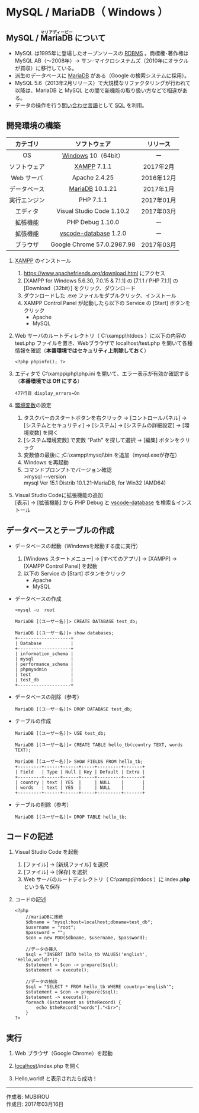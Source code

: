 # MySQL / MariaDB（ Windows ）

## MySQL / <ruby>MariaDB<rt>マリアディービー</rt></ruby> について

* MySQL は1995年に登場したオープンソースの [RDBMS](http://bit.ly/2lunAUm) 。商標権･著作権は MySQL AB（〜2008年）→ サン･マイクロシステムズ（2010年にオラクルが買収）に移行している。
* 派生のデータベースに [MariaDB](https://ja.wikipedia.org/wiki/MariaDB) がある（Google の検索システムに採用）。
* MySQL 5.6（2013年2月リリース）で大規模なリファクタリングが行われて以降は、MariaDB と MySQL との間で新機能の取り扱い方などで相違がある。
*  データの操作を行う[問い合わせ言語](http://bit.ly/2mvUUPR)として [SQL](https://ja.wikipedia.org/wiki/SQL) を利用。

## 開発環境の構築

|カテゴリ|ソフトウェア|リリース|
|:--:|:--:|:--:|
|OS|[Windows](https://ja.wikipedia.org/wiki/Microsoft_Windows) 10（64bit）|ー|
|ソフトウェア|[XAMPP](https://ja.wikipedia.org/wiki/XAMPP) 7.1.1|2017年2月|
|Web サーバ|Apache 2.4.25|2016年12月|
|データベース|[MariaDB](https://ja.wikipedia.org/wiki/MariaDB) 10.1.21|2017年1月|
|実行エンジン|PHP 7.1.1|2017年01月|
|エディタ|Visual Studio Code 1.10.2|2017年03月|
|拡張機能|PHP Debug 1.10.0|ー|
|拡張機能|[vscode-database](http://bit.ly/2mh8nYF) 1.2.0|ー|
|ブラウザ|Google Chrome 57.0.2987.98|2017年03月|

1. [XAMPP](https://ja.wikipedia.org/wiki/XAMPP) のインストール
    1. https://www.apachefriends.org/download.html にアクセス
    1. [XAMPP for Windows 5.6.30, 7.0.15 & 7.1.1] の [7.1.1 / PHP 7.1.1] の [Download（32bit）] をクリック、ダウンロード
    1. ダウンロードした .exe ファイルをダブルクリック、インストール
    1. XAMPP Control Panel が起動したら以下の Service の [Start] ボタンをクリック
        * Apache
        * MySQL

1. Web サーバのルートディレクトリ（ C:\xampp\htdocs ）に以下の内容の test.php ファイルを置き、Webブラウザで localhost/test.php を開いて各種情報を確認（<b>本番環境ではセキュリティ上削除しておく</b>）
    ```
    <?php phpinfo(); ?>
    ```

1. エディタで C:\xampp\php\php.ini を開いて、エラー表示が有効か確認する（<b>本番環境では Off にする</b>）
    ```
    477行目 display_errors=On  
    ```

1. [環境変数](http://bit.ly/2lCIAgK)の設定  
    1. タスクバーのスタートボタンを右クリック → [コントロールパネル] → [システムとセキュリティ] → [システム] → [システムの詳細設定] → [環境変数] を開く
    1. [システム環境変数] で変数 "Path" を探して選択 → [編集] ボタンをクリック
    1. 変数値の最後に ;C:\xampp\mysql\bin を追加（mysql.exeが存在）
    1. Windows を再起動
    1. コマンドプロンプトでバージョン確認  
        \>mysql --version  
        mysql  Ver 15.1 Distrib 10.1.21-MariaDB, for Win32 (AMD64)

1. Visual Studio Codeに拡張機能の追加  
    [表示] → [拡張機能] から PHP Debug と [vscode-database](http://bit.ly/2mh8nYF) を検索＆インストール
    

## データベースとテーブルの作成

* データベースの起動（Windowsを起動する度に実行）
   1. [Windows スタートメニュー] → [すべてのアプリ] → [XAMPP] → [XAMPP Control Panel] を起動
   2. 以下の Service の [Start] ボタンをクリック
        * Apache
        * MySQL


* データベースの作成
    ```
    >mysql -u  root

    MariaDB [(ユーザー名)]> CREATE DATABASE test_db;

    MariaDB [(ユーザー名)]> show databases;
    +--------------------+
    | Database           |
    +--------------------+
    | information_schema |
    | mysql              |
    | performance_schema |
    | phpmyadmin         |
    | test               |
    | test_db            |
    +--------------------+
    ```

* データベースの削除（参考）
    ```
    MariaDB [(ユーザー名)]> DROP DATABASE test_db;
    ```

* テーブルの作成
    ```
    MariaDB [(ユーザー名)]> USE test_db;

    MariaDB [(ユーザー名)]> CREATE TABLE hello_tb(country TEXT, words TEXT);

    MariaDB [(ユーザー名)]> SHOW FIELDS FROM hello_tb;
    +---------+------+------+-----+---------+-------+
    | Field   | Type | Null | Key | Default | Extra |
    +---------+------+------+-----+---------+-------+
    | country | text | YES  |     | NULL    |       |
    | words   | text | YES  |     | NULL    |       |
    +---------+------+------+-----+---------+-------+
    ```

* テーブルの削除（参考）
    ```
    MariaDB [(ユーザー名)]> DROP TABLE hello_tb;
    ```

## コードの記述

1. Visual Studio Code を起動
    1. [ファイル] → [新規ファイル] を選択
    1. [ファイル] → [保存] を選択
    1. Web サーバのルートディレクトリ（ C:\xampp\htdocs ）に index<b>.php</b> という名で保存  

1. コードの記述
    ```
    <?php
        //mariaDBに接続
        $dbname = "mysql:host=localhost;dbname=test_db";
        $username = "root";
        $password = "";
        $con = new PDO($dbname, $username, $password);
        
        //データの挿入
        $sql = "INSERT INTO hello_tb VALUES('english', 'Hello,world!')";
        $statement = $con -> prepare($sql);
        $statement -> execute();

        //データの抽出
        $sql = "SELECT * FROM hello_tb WHERE country='english'";
        $statement = $con -> prepare($sql);
        $statement -> execute();
        foreach ($statement as $theRecord) {
            echo $theRecord["words"]."<br>";
        }
    ?>
    ```

## 実行

1. Web ブラウザ（Google Chrome）を起動

1. [localhost](https://ja.wikipedia.org/wiki/Localhost)/index.php を開く

1. Hello,world! と表示されたら成功！

***
作成者: MUBIROU  
作成日: 2017年03月16日